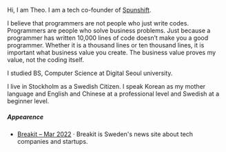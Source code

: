 Hi, I am Theo. I am a tech co-founder of [Spunshift](https://www.spunshift.com).

I believe that programmers are not people who just write codes. Programmers are people who solve business problems. Just because a programmer has written 10,000 lines of code doesn’t make you a good programmer. Whether it is a thousand lines or ten thousand lines, it is important what business value you create. The business value proves my value, not the coding itself.

I studied BS, Computer Science at Digital Seoul university.

I live in Stockholm as a Swedish Citizen. I speak Korean as my mother language and English and Chinese at a professional level and Swedish at a beginner level.


##### Appearence

- [Breakit – Mar 2022][1] · Breakit is Sweden's news site about tech companies and startups.

[1]: https://www.breakit.se/artikel/32311/nio-nya-startups-backas-av-handelshogskolan
